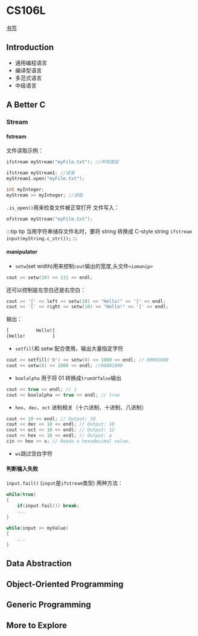 # CS106L

[书签](chrome-extension://cdonnmffkdaoajfknoeeecmchibpmkmg/assets/pdf/web/viewer.html?file=file%3A%2F%2F%2Fhome%2Fyuyou%2F%25E6%2596%2587%25E6%25A1%25A3%2FCS106L.pdf#page=27&zoom=310,-2,776)

## Introduction

- 通用编程语言
- 编译型语言
- 多范式语言
- 中级语言

## A Better C

### Stream

#### fstream

文件读取示例：

```cpp
ifstream myStream("myFile.txt"); //声明类型

ifstream myStream1; //或者
myStream1.open("myFile.txt");

int myInteger;
myStream >> myInteger; //读取
```

`.is_open()`用来检查文件被正常打开
文件写入：

```cpp
ofstream myStream("myFile.txt");

```

:::tip tip
当用字符串储存文件名时，要将 string 转换成 C-style string
`ifstream input(myString.c_str());`
:::

#### manipulator

- `setw`(set width)用来控制`cout`输出的宽度,头文件`<iomanip>`

```cpp
cout << setw(10) << 111 << endl;
```

还可以控制是左空白还是右空白：

```cpp
cout << '[' << left << setw(10) << "Hello!" << ']' << endl;
cout << '[' << right << setw(10) << "Hello!" << ']' << endl;
```

输出：

```txt
[          Hello!]
[Hello!          ]
```

- `setfill`和 setw 配合使用，输出大量指定字符

```cpp
cout << setfill('0') << setw(8) << 1000 << endl; // 00001000
cout << setw(8) << 1000 << endl; //00001000
```

- `boolalpha` 用于将 01 转换成`true`or`false`输出

```cpp
cout << true << endl; // 1
cout << boolalpha << true << endl; // true
```

- `hex`、`dec`、`oct` 进制相关（十六进制、十进制、八进制）

```cpp
cout << 10 << endl; // Output: 10
cout << dec << 10 << endl; // Output: 10
cout << oct << 10 << endl; // Output: 12
cout << hex << 10 << endl; // Output: a
cin >> hex >> x; // Reads a hexadecimal value.
```

- `ws`跳过空白字符

#### 判断输入失败

`input.fail()` (`input`是`ifstream`类型)
两种方法：

```cpp
while(true)
{
	if(input.fail()) break;
	...
}
```

```cpp
while(input >> myValue)
{
	...
}
```

## Data Abstraction

## Object-Oriented Programming

## Generic Programming

## More to Explore
